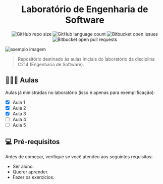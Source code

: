 <h1 align="center">Laboratório de Engenharia de Software</h1>

<div align="center">

![GitHub repo size](https://img.shields.io/github/repo-size/IagoCB/lab-c214)
![GitHub language count](https://img.shields.io/github/languages/count/IagoCB/lab-c214)
![Bitbucket open issues](https://img.shields.io/bitbucket/issues/IagoCB/lab-c214)
![Bitbucket open pull requests](https://img.shields.io/bitbucket/pr-raw/IagoCB/lab-c214)

</div>

<img src="https://dkrn4sk0rn31v.cloudfront.net/uploads/2020/08/criando-um-readme-para-seu-perfil-do-github.png" alt="exemplo imagem">

> Repositório destinado às aulas iniciais do laboratório da disciplina C214 (Engenharia de Software).

## 👨🏻‍🏫 Aulas

Aulas já ministradas no laboratório (isso é apenas para exemplificação):

- [x] Aula 1
- [x] Aula 2
- [x] Aula 3
- [ ] Aula 4
- [ ] Aula 5

## 💻 Pré-requisitos

Antes de começar, verifique se você atendeu aos seguintes requisitos:
* Ser aluno.
* Querer aprender.
* Fazer os exercícios.


